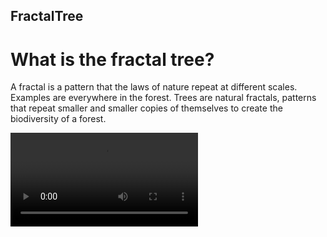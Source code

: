 ## FractalTree
 
# What is the fractal tree?
A fractal is a pattern that the laws of nature repeat at different scales. Examples are everywhere in the forest. Trees are natural fractals, patterns that repeat smaller and smaller copies of themselves to create the biodiversity of a forest.

![](demo.mov)